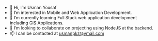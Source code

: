 - 👋 Hi, I’m Usman Yousaf
- 👀 I’m interested in Mobile and Web Application Development. 
- 🌱 I’m currently learning Full Stack web application development including GIS Applications. 
- 💞️ I’m looking to collaborate on projecting using NodeJS at the backend.
- 📫 I can be contacted at usmanpkz@ymail.com

<!---
usmanpkz/usmanpkz is a ✨ special ✨ repository because its `README.md` (this file) appears on your GitHub profile.
You can click the Preview link to take a look at your changes.
--->
